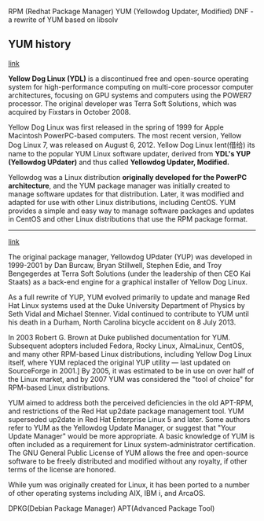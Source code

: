 RPM (Redhat Package Manager)
YUM (Yellowdog Updater, Modified)
DNF - a rewrite of YUM based on libsolv


## YUM history

[link](https://en.wikipedia.org/wiki/Yellow_Dog_Linux)

**Yellow Dog Linux (YDL)** is a discontinued free and open-source operating
system for high-performance computing on multi-core processor computer
architectures, focusing on GPU systems and computers using the POWER7
processor. The original developer was Terra Soft Solutions, which was acquired
by Fixstars in October 2008.

Yellow Dog Linux was first released in the spring of 1999 for Apple Macintosh
PowerPC-based computers. The most recent version, Yellow Dog Linux 7, was
released on August 6, 2012. Yellow Dog Linux lent(借给) its name to the popular
YUM Linux software updater, derived from **YDL's YUP (Yellowdog UPdater)** and thus
called **Yellowdog Updater, Modified.**

Yellowdog was a Linux distribution **originally developed for the PowerPC
architecture**, and the YUM package manager was initially created to manage
software updates for that distribution. Later, it was modified and adapted for
use with other Linux distributions, including CentOS. YUM provides a simple and
easy way to manage software packages and updates in CentOS and other Linux
distributions that use the RPM package format.

---

[link](https://en.wikipedia.org/wiki/Yum_(software))

The original package manager, Yellowdog UPdater (YUP) was developed in
1999-2001 by Dan Burcaw, Bryan Stillwell, Stephen Edie, and Troy Bengegerdes at
Terra Soft Solutions (under the leadership of then CEO Kai Staats) as a
back-end engine for a graphical installer of Yellow Dog Linux.

As a full rewrite of YUP, YUM evolved primarily to update and manage Red Hat
Linux systems used at the Duke University Department of Physics by Seth Vidal
and Michael Stenner. Vidal continued to contribute to YUM until his death in a
Durham, North Carolina bicycle accident on 8 July 2013.

In 2003 Robert G. Brown at Duke published documentation for YUM. Subsequent
adopters included Fedora, Rocky Linux, AlmaLinux, CentOS, and many other
RPM-based Linux distributions, including Yellow Dog Linux itself, where YUM
replaced the original YUP utility — last updated on SourceForge in 2001.] By
2005, it was estimated to be in use on over half of the Linux market, and by
2007 YUM was considered the "tool of choice" for RPM-based Linux distributions.

YUM aimed to address both the perceived deficiencies in the old APT-RPM, and
restrictions of the Red Hat up2date package management tool. YUM superseded
up2date in Red Hat Enterprise Linux 5 and later. Some authors refer to YUM as
the Yellowdog Update Manager, or suggest that "Your Update Manager" would be
more appropriate. A basic knowledge of YUM is often included as a requirement
for Linux system-administrator certification. The GNU General Public License of
YUM allows the free and open-source software to be freely distributed and
modified without any royalty, if other terms of the license are honored.

While yum was originally created for Linux, it has been ported to a number of
other operating systems including AIX, IBM i, and ArcaOS.




DPKG(Debian Package Manager) APT(Advanced Package Tool)

